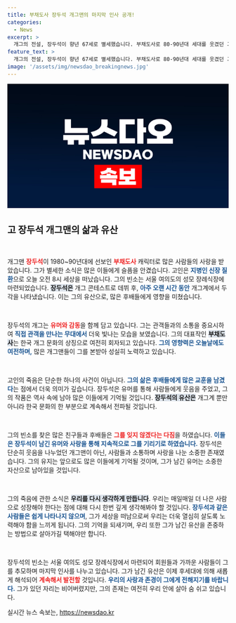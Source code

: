 ```yaml
---
title: 부채도사 장두석 개그맨의 마지막 인사 공개!
categories:
  - News
excerpt: >
  개그의 전설, 장두석이 향년 67세로 별세했습니다. 부채도사로 80-90년대 세대를 웃겼던 그는 신장 질환으로 세상을 떠났습니다. 팬들에게 그의 유산은 영원할 것입니다.
feature_text: >
  개그의 전설, 장두석이 향년 67세로 별세했습니다. 부채도사로 80-90년대 세대를 웃겼던 그는 신장 질환으로 세상을 떠났습니다. 팬들에게 그의 유산은 영원할 것입니다.
image: '/assets/img/newsdao_breakingnews.jpg'
---
```


<p><img src="/assets/img/newsdao_breakingnews.jpg" alt="koreaapp 속보" /></p>

<h2 data-ke-size="size26">고 장두석 개그맨의 삶과 유산</h2>

<p data-ke-size="size16">&nbsp;</p>

<p>개그맨 <b><span style="color: #ee2323;">장두석</span></b>이 1980~90년대에 선보인 <b><span style="color: #ee2323;">부채도사</span></b> 캐릭터로 많은 사람들의 사랑을 받았습니다. 그가 별세한 소식은 많은 이들에게 슬픔을 안겼습니다. 고인은 <b><span style="color: #1a5490;">지병인 신장 질환</span></b>으로 오늘 오전 8시 세상을 떠났습니다. 그의 빈소는 서울 여의도의 성모 장례식장에 마련되었습니다. <b><span style="background-color: #21538527;">장두석은</span></b> 개그 콘테스트로 데뷔 후, <b><span style="color: #1a5490;">아주 오랜 시간 동안</span></b> 개그계에서 두각을 나타냈습니다. 이는 그의 유산으로, 많은 후배들에게 영향을 미쳤습니다.</p>

<p data-ke-size="size16">&nbsp;</p>

<p>장두석의 개그는 <b><span style="color: #ee2323;">유머와 감동</span></b>을 함께 담고 있습니다. 그는 관객들과의 소통을 중요시하여 <b><span style="color: #1a5490;">직접 관객을 만나는 무대에서</span></b> 더욱 빛나는 모습을 보였습니다. 그의 대표작인 <b><span style="background-color: #21538527;">부채도사</span></b>는 한국 개그 문화의 상징으로 여전히 회자되고 있습니다. <b><span style="color: #1a5490;">그의 영향력은 오늘날에도 여전하며,</span></b> 많은 개그맨들이 그를 본받아 성실히 노력하고 있습니다.</p>

<p data-ke-size="size16">&nbsp;</p>

<p>고인의 죽음은 단순한 하나의 사건이 아닙니다. <b><span style="color: #1a5490;">그의 삶은 후배들에게 많은 교훈을 남겼다</span></b>는 점에서 더욱 의미가 깊습니다. 장두석은 유머를 통해 사람들에게 웃음을 주었고, 그의 작품은 역사 속에 남아 많은 이들에게 기억될 것입니다. <b><span style="background-color: #21538527;">장두석의 유산은</span></b> 개그계 뿐만 아니라 한국 문화의 한 부분으로 계속해서 전파될 것입니다.</p>

<p data-ke-size="size16">&nbsp;</p>

<p>그의 빈소를 찾은 많은 친구들과 후배들은 <b><span style="color: #ee2323;">그를 잊지 않겠다는 다짐</span></b>을 하였습니다. <b><span style="color: #1a5490;">이들은 장두석이 남긴 유머와 사랑을 통해 지속적으로 그를 기리기로 하였습니다.</span></b> 장두석은 단순히 웃음을 나누었던 개그맨이 아닌, 사람들과 소통하며 사랑을 나눈 소중한 존재였습니다. 그의 유지는 앞으로도 많은 이들에게 기억될 것이며, 그가 남긴 유머는 소중한 자산으로 남아있을 것입니다.</p>

<p data-ke-size="size16">&nbsp;</p>

<p>그의 죽음에 관한 소식은 <b><span style="background-color: #21538527;">우리를 다시 생각하게 만듭니다</span></b>. 우리는 매일매일 더 나은 사람으로 성장해야 한다는 점에 대해 다시 한번 깊게 생각해봐야 할 것입니다. <b><span style="color: #1a5490;">장두석과 같은 사람들은 쉽게 나타나지 않으며</span></b>, 그가 세상을 떠남으로써 우리는 더욱 열심히 살도록 노력해야 함을 느끼게 됩니다. 그의 기억을 되새기며, 우리 또한 그가 남긴 유산을 존중하는 방법으로 살아가길 택해야만 합니다. </p>

<p data-ke-size="size16">&nbsp;</p>

<p>장두석의 빈소는 서울 여의도 성모 장례식장에서 마련되어 회원들과 가까운 사람들이 그를 추모하며 마지막 인사를 나누고 있습니다. 그가 남긴 유산은 이제 후세대에 의해 새롭게 해석되어 <b><span style="color: #ee2323;">계속해서 발전할</span></b> 것입니다. <b><span style="color: #1a5490;">우리의 사랑과 존경이 그에게 전해지기를 바랍니다.</span></b> 그가 있던 자리는 비어버렸지만, 그의 존재는 여전히 우리 안에 살아 숨 쉬고 있습니다. </p>
실시간 뉴스 속보는, <a href="https://newsdao.kr" rel="dofollow">https://newsdao.kr</a>


